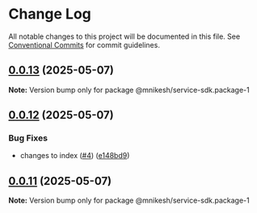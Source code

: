 # Change Log

All notable changes to this project will be documented in this file.
See [Conventional Commits](https://conventionalcommits.org) for commit guidelines.

## [0.0.13](https://github.com/nikeshmhr/lerna-package-exploration/compare/@mnikesh/service-sdk.package-1@0.0.12...@mnikesh/service-sdk.package-1@0.0.13) (2025-05-07)

**Note:** Version bump only for package @mnikesh/service-sdk.package-1





## [0.0.12](https://github.com/nikeshmhr/lerna-package-exploration/compare/@mnikesh/service-sdk.package-1@0.0.11...@mnikesh/service-sdk.package-1@0.0.12) (2025-05-07)


### Bug Fixes

* changes to index ([#4](https://github.com/nikeshmhr/lerna-package-exploration/issues/4)) ([e148bd9](https://github.com/nikeshmhr/lerna-package-exploration/commit/e148bd9bb1e5afc9f9524fc1bee71c44c2b58b3d))





## [0.0.11](https://github.com/nikeshmhr/lerna-package-exploration/compare/@mnikesh/service-sdk.package-1@0.0.10...@mnikesh/service-sdk.package-1@0.0.11) (2025-05-07)

**Note:** Version bump only for package @mnikesh/service-sdk.package-1
